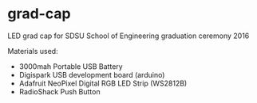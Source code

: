 # grad-cap
LED grad cap for SDSU School of Engineering graduation ceremony 2016

Materials used:
- 3000mah Portable USB Battery
- Digispark USB development board (arduino)
- Adafruit NeoPixel Digital RGB LED Strip (WS2812B)
- RadioShack Push Button

